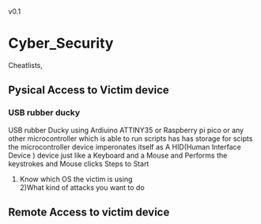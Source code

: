 v0.1
# <B> Cyber_Security </b>
Cheatlists,
## Pysical  Access to Victim device 
### USB rubber ducky
 USB rubber Ducky using Ardiuino ATTINY35 or Raspberry pi pico
or any other microcontroller which is able to run scripts has has storage for scipts 
the microcontroller device imperonates itself as A HID(Human Interface Device ) device  just like a Keyboard and a Mouse 
and Performs the keystrokes and Mouse clicks 
Steps to Start
1) Know which OS the victim is using <br>
2)What kind of attacks you want to do
## Remote Access to victim device